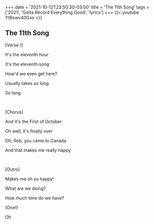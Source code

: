+++
date = '2021-10-12T23:50:30-03:00'
title = 'The 11th Song'
tags = ['2021', 'Gotta Record Everything Good', 'lyrics']
+++
{{< youtube YtBswv40Gxo >}}

## The 11th Song

[Verse 1]

It's the eleventh hour

It's the eleventh song

How'd we even get here?

Usually takes so long

So long

&nbsp;

[Chorus]

And it's the First of October

Oh well, it's finally over

Oh, Rob, you came to Canada

And that makes me really happy

&nbsp;

[Outro]

Makes me oh so happy!

What are we doing?

How much time do we have?

(One!)

Oh